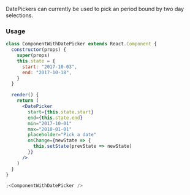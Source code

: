 DatePickers can currently be used to pick an period bound by two day selections.

### Usage

```jsx
class ComponentWithDatePicker extends React.Component {
  constructor(props) {
    super(props)
    this.state = {
      start: "2017-10-03",
      end: "2017-10-18",
    }
  }

  render() {
    return (
      <DatePicker
        start={this.state.start}
        end={this.state.end}
        min="2017-10-01"
        max="2018-01-01"
        placeholder="Pick a date"
        onChange={newState => {
          this.setState(prevState => newState)
        }}
      />
    )
  }
}

;<ComponentWithDatePicker />
```
